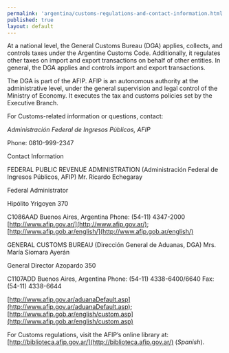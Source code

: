 ```yaml
---
permalink: 'argentina/customs-regulations-and-contact-information.html'
published: true
layout: default
---
```

At a national level, the General Customs Bureau (DGA) applies, collects, and controls taxes under the Argentine Customs Code. Additionally, it regulates other taxes on import and export transactions on behalf of other entities. In general, the DGA applies and controls import and export transactions.

The DGA is part of the AFIP. AFIP is an autonomous authority at the administrative level, under the general supervision and legal control of the Ministry of Economy. It executes the tax and customs policies set by the Executive Branch.

For Customs-related information or questions, contact:

_Administración Federal de Ingresos Públicos, AFIP_

Phone: 0810-999-2347

Contact Information

FEDERAL PUBLIC REVENUE ADMINISTRATION (Administración Federal de Ingresos Públicos, AFIP) Mr. Ricardo Echegaray

Federal Administrator

Hipólito Yrigoyen 370

C1086AAD Buenos Aires, Argentina Phone: (54-11) 4347-2000
[http://www.afip.gov.ar/](http://www.afip.gov.ar/); [http://www.afip.gob.ar/english/](http://www.afip.gob.ar/english/)

GENERAL CUSTOMS BUREAU (Dirección General de Aduanas, DGA) Mrs. María Siomara Ayerán

General Director Azopardo 350

C1107ADD Buenos Aires, Argentina Phone: (54-11) 4338-6400/6640 Fax: (54-11) 4338-6644

[http://www.afip.gov.ar/aduanaDefault.asp](http://www.afip.gov.ar/aduanaDefault.asp); [http://www.afip.gob.ar/english/custom.asp](http://www.afip.gob.ar/english/custom.asp)

For Customs regulations, visit the AFIP’s online library at: [http://biblioteca.afip.gov.ar/](http://biblioteca.afip.gov.ar/) (_Spanish_).
